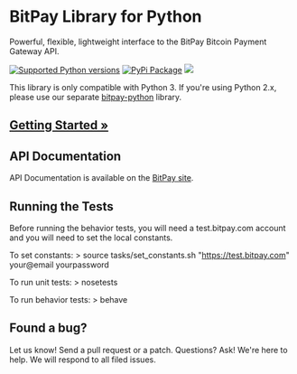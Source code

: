 # BitPay Library for Python 
Powerful, flexible, lightweight interface to the BitPay Bitcoin Payment Gateway API.

[![Supported Python versions](https://pypip.in/py_versions/bitpay/badge.svg)](https://pypi.python.org/pypi/bitpay/)
[![PyPi Package](https://pypip.in/version/bitpay/badge.svg)](https://pypi.python.org/pypi/bitpay/2.2.0)
[![](https://travis-ci.org/bitpay/bitpay-python.svg?branch=master)](https://travis-ci.org/bitpay/bitpay-python)

This library is only compatible with Python 3. If you're using Python 2.x, please use our separate [bitpay-python](https://github.com/bitpay/bitpay-python-py2) library.

## [Getting Started &raquo;](http://dev.bitpay.com/guides/python.html)

## API Documentation

API Documentation is available on the [BitPay site](https://bitpay.com/api).

## Running the Tests

Before running the behavior tests, you will need a test.bitpay.com account and you will need to set the local constants. 

To set constants:
    > source tasks/set_constants.sh "https://test.bitpay.com" your@email yourpassword

To run unit tests:
    > nosetests

To run behavior tests:
    > behave
    
## Found a bug?
Let us know! Send a pull request or a patch. Questions? Ask! We're here to help. We will respond to all filed issues.
